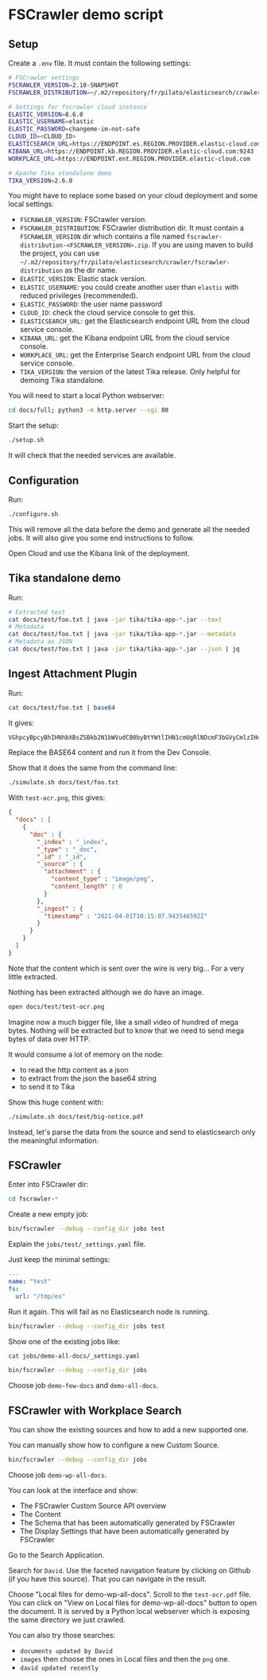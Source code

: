# FSCrawler demo script

## Setup

Create a `.env` file. It must contain the following settings:

```sh
# FSCrawler settings 
FSCRAWLER_VERSION=2.10-SNAPSHOT
FSCRAWLER_DISTRIBUTION=~/.m2/repository/fr/pilato/elasticsearch/crawler/fscrawler-distribution

# Settings for fscrawler cloud instance
ELASTIC_VERSION=8.6.0
ELASTIC_USERNAME=elastic
ELASTIC_PASSWORD=changeme-im-not-safe
CLOUD_ID=<CLOUD_ID>
ELASTICSEARCH_URL=https://ENDPOINT.es.REGION.PROVIDER.elastic-cloud.com:9243
KIBANA_URL=https://ENDPOINT.kb.REGION.PROVIDER.elastic-cloud.com:9243
WORKPLACE_URL=https://ENDPOINT.ent.REGION.PROVIDER.elastic-cloud.com

# Apache Tika standalone demo
TIKA_VERSION=2.6.0
```

You might have to replace some based on your cloud deployment and some local settings:

* `FSCRAWLER_VERSION`: FSCrawler version.
* `FSCRAWLER_DISTRIBUTION`: FSCrawler distribution dir. It must contain a `FSCRAWLER_VERSION` dir which contains a file named `fscrawler-distribution-<FSCRAWLER_VERSION>.zip`. If you are using maven to build the project, you can use `~/.m2/repository/fr/pilato/elasticsearch/crawler/fscrawler-distribution` as the dir name.
* `ELASTIC_VERSION`: Elastic stack version.
* `ELASTIC_USERNAME`: you could create another user than `elastic` with reduced privileges (recommended).
* `ELASTIC_PASSWORD`: the user name password
* `CLOUD_ID`: check the cloud service console to get this.
* `ELASTICSEARCH_URL`: get the Elasticsearch endpoint URL from the cloud service console.
* `KIBANA_URL`: get the Kibana endpoint URL from the cloud service console.
* `WORKPLACE_URL`: get the Enterprise Search endpoint URL from the cloud service console.
* `TIKA_VERSION`: the version of the latest Tika release. Only helpful for demoing Tika standalone.

You will need to start a local Python webserver:

```sh
cd docs/full; python3 -m http.server --cgi 80
```

Start the setup:

```sh
./setup.sh
```

It will check that the needed services are available.

## Configuration

Run:

```sh
./configure.sh
```

This will remove all the data before the demo and generate all the needed jobs.
It will also give you some end instructions to follow.

Open Cloud and use the Kibana link of the deployment.

## Tika standalone demo

Run:

```sh
# Extracted text
cat docs/test/foo.txt | java -jar tika/tika-app-*.jar --text
# Metadata
cat docs/test/foo.txt | java -jar tika/tika-app-*.jar --metadata
# Metadata as JSON
cat docs/test/foo.txt | java -jar tika/tika-app-*.jar --json | jq
```

## Ingest Attachment Plugin

Run:

```sh
cat docs/test/foo.txt | base64
```

It gives:

```txt
VGhpcyBpcyBhIHNhbXBsZSBkb2N1bWVudCB0byBtYWtlIHN1cmUgRlNDcmF3bGVyCmlzIHdlbGwgY29ubmVjdGVkIHRvIEVsYXN0aWMgV29ya3BsYWNlIFNlYXJjaC4KCg==
```

Replace the BASE64 content and run it from the Dev Console.

Show that it does the same from the command line:

```sh
./simulate.sh docs/test/foo.txt
```

With `test-ocr.png`, this gives:

```json
{
  "docs" : [
    {
      "doc" : {
        "_index" : "_index",
        "_type" : "_doc",
        "_id" : "_id",
        "_source" : {
          "attachment" : {
            "content_type" : "image/png",
            "content_length" : 0
          }
        },
        "_ingest" : {
          "timestamp" : "2021-04-01T10:15:07.943546592Z"
        }
      }
    }
  ]
}
```

Note that the content which is sent over the wire is very big... For a very little extracted.

Nothing has been extracted although we do have an image.

```sh
open docs/test/test-ocr.png
```

Imagine now a much bigger file, like a small video of hundred of mega bytes.
Nothing will be extracted but to know that we need to send mega bytes of data over HTTP.

It would consume a lot of memory on the node:

* to read the http content as a json
* to extract from the json the base64 string
* to send it to Tika

Show this huge content with:

```sh
./simulate.sh docs/test/big-notice.pdf
```

Instead, let's parse the data from the source and send to elasticsearch only the meaningful information.

## FSCrawler

Enter into FSCrawler dir:

```sh
cd fscrawler-*
```

Create a new empty job:

```sh
bin/fscrawler --debug --config_dir jobs test
```

Explain the `jobs/test/_settings.yaml` file.

Just keep the minimal settings:

```yml
---
name: "test"
fs:
  url: "/tmp/es"
```

Run it again. This will fail as no Elasticsearch node is running.

```sh
bin/fscrawler --debug --config_dir jobs test
```

Show one of the existing jobs like:

```sh
cat jobs/demo-all-docs/_settings.yaml
```

```sh
bin/fscrawler --debug --config_dir jobs
```

Choose job `demo-few-docs` and `demo-all-docs`.

## FSCrawler with Workplace Search

You can show the existing sources and how to add a new supported one.

You can manually show how to configure a new Custom Source.

```sh
bin/fscrawler --debug --config_dir jobs
```

Choose job `demo-wp-all-docs`.

You can look at the interface and show:

* The FSCrawler Custom Source API overview
* The Content
* The Schema that has been automatically generated by FSCrawler
* The Display Settings that have been automatically generated by FSCrawler

Go to the Search Application.

Search for `David`.
Use the faceted navigation feature by clicking on Github (if you have this source). That you can navigate in the result.

Choose "Local files for demo-wp-all-docs".
Scroll to the `test-ocr.pdf` file.
You can click on "View on Local files for demo-wp-all-docs" button to open the document. It is served by a Python local webserver which is exposing the same directory we just crawled.

You can also try those searches:

* `documents updated by David`
* `images` then choose the ones in Local files and then the `png` one.
* `david updated recently`
